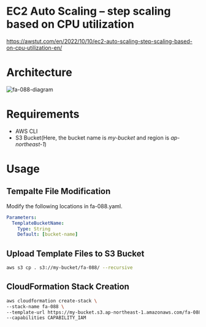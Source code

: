 # EC2 Auto Scaling – step scaling based on CPU utilization

https://awstut.com/en/2022/10/10/ec2-auto-scaling-step-scaling-based-on-cpu-utilization-en/

# Architecture

![fa-088-diagram](https://user-images.githubusercontent.com/84276199/204131904-2bbb92c3-6c85-46a4-90d3-1a25216ad6c3.png)

# Requirements

* AWS CLI
* S3 Bucket(Here, the bucket name is *my-bucket* and region is *ap-northeast-1*)

# Usage

## Tempalte File Modification

Modify the following locations in fa-088.yaml.

```yaml
Parameters:
  TemplateBucketName:
    Type: String
    Default: [bucket-name]
```

## Upload  Template Files to S3 Bucket

```bash
aws s3 cp . s3://my-bucket/fa-088/ --recursive
```

## CloudFormation Stack Creation

```bash
aws cloudformation create-stack \
--stack-name fa-088 \
--template-url https://my-bucket.s3.ap-northeast-1.amazonaws.com/fa-088/fa-088.yaml \
--capabilities CAPABILITY_IAM
```
